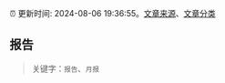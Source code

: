 :alarm_clock: 更新时间: 2024-08-06 19:36:55。[文章来源](/README.md)、[文章分类](/TAGS.md)

## 报告


> 关键字：`报告`、`月报`



